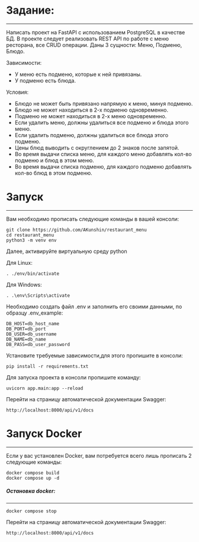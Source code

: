 # Задание:
-------

Написать проект на FastAPI с использованием PostgreSQL в качестве БД. В проекте следует реализовать REST API по работе с меню ресторана, все CRUD операции.
Даны 3 сущности: Меню, Подменю, Блюдо.

Зависимости:
* У меню есть подменю, которые к ней привязаны.
* У подменю есть блюда.

Условия:
* Блюдо не может быть привязано напрямую к меню, минуя подменю.
* Блюдо не может находиться в 2-х подменю одновременно.
* Подменю не может находиться в 2-х меню одновременно.
* Если удалить меню, должны удалиться все подменю и блюда этого меню.
* Если удалить подменю, должны удалиться все блюда этого подменю.
* Цены блюд выводить с округлением до 2 знаков после запятой.
* Во время выдачи списка меню, для каждого меню добавлять кол-во подменю и блюд в этом меню.
* Во время выдачи списка подменю, для каждого подменю добавлять кол-во блюд в этом подменю.

# Запуск
------
Вам необходимо прописать следующие команды в вашей консоли:
```
git clone https://github.com/AKunshin/restaurant_menu
cd restaurant_menu
python3 -m venv env
```
Далее, активируйте виртуальную среду python

Для Linux:
```
. ./env/bin/activate
```

Для Windows:
```
. .\env\Scripts\activate
```
Необходимо создать файл .env и заполнить его своими данными, по образцу .env_example:

```
DB_HOST=db_host_name
DB_PORT=db_port
DB_USER=db_username
DB_NAME=db_name
DB_PASS=db_user_password
```

Установите требуемые зависимости,для этого пропишите в консоли:
```
pip install -r requirements.txt

```
Для запуска проекта в консоли пропишите команду:
```
uvicorn app.main:app --reload

```
Перейти на страницу автоматической документации Swagger:
```
http://localhost:8000/api/v1/docs
```


# Запуск Docker
------
Если у вас установлен Docker, вам потребуется всего лишь прописать 2 следующие команды:
```
docker compose build
docker compose up -d
```
##### Остановка docker:
-------
```
docker compose stop
```
Перейти на страницу автоматической документации Swagger:
```
http://localhost:8000/api/v1/docs
```


